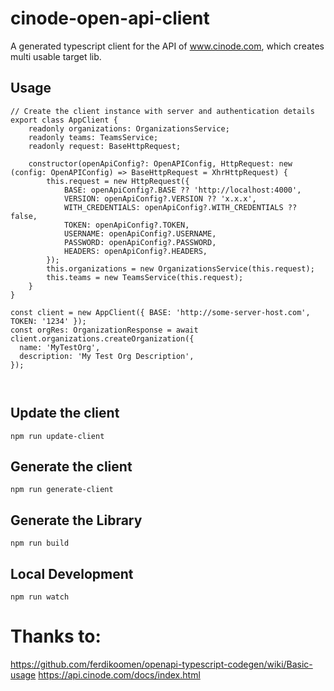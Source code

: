 # cinode-open-api-client
A generated typescript client for the API of www.cinode.com, which creates multi usable target lib.

## Usage
```
// Create the client instance with server and authentication details
export class AppClient {
    readonly organizations: OrganizationsService;
    readonly teams: TeamsService;
    readonly request: BaseHttpRequest;

    constructor(openApiConfig?: OpenAPIConfig, HttpRequest: new (config: OpenAPIConfig) => BaseHttpRequest = XhrHttpRequest) {
        this.request = new HttpRequest({
            BASE: openApiConfig?.BASE ?? 'http://localhost:4000',
            VERSION: openApiConfig?.VERSION ?? 'x.x.x',
            WITH_CREDENTIALS: openApiConfig?.WITH_CREDENTIALS ?? false,
            TOKEN: openApiConfig?.TOKEN,
            USERNAME: openApiConfig?.USERNAME,
            PASSWORD: openApiConfig?.PASSWORD,
            HEADERS: openApiConfig?.HEADERS,
        });
        this.organizations = new OrganizationsService(this.request);
        this.teams = new TeamsService(this.request);
    }
}

const client = new AppClient({ BASE: 'http://some-server-host.com', TOKEN: '1234' });
const orgRes: OrganizationResponse = await client.organizations.createOrganization({
  name: 'MyTestOrg',
  description: 'My Test Org Description',
});



```

## Update the client
```
npm run update-client

```

## Generate the client
```
npm run generate-client

```

## Generate the Library
```
npm run build

```

## Local Development
```
npm run watch

```


# Thanks to:
https://github.com/ferdikoomen/openapi-typescript-codegen/wiki/Basic-usage
https://api.cinode.com/docs/index.html